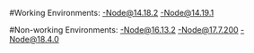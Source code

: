  #Working Environments:
-Node@14.18.2
-Node@14.19.1



#Non-working Environments:
-Node@16.13.2
-Node@17.7.200
-Node@18.4.0